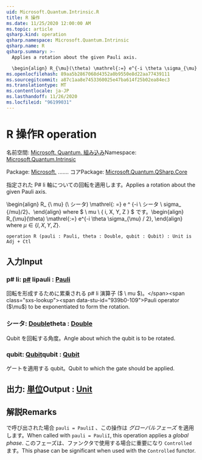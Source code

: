 ```yaml
---
uid: Microsoft.Quantum.Intrinsic.R
title: R 操作
ms.date: 11/25/2020 12:00:00 AM
ms.topic: article
qsharp.kind: operation
qsharp.namespace: Microsoft.Quantum.Intrinsic
qsharp.name: R
qsharp.summary: >-
  Applies a rotation about the given Pauli axis.

  \begin{align} R_{\mu}(\theta) \mathrel{:=} e^{-i \theta \sigma_{\mu} / 2}, \end{align} where $\mu \in \{I, X, Y, Z\}$.
ms.openlocfilehash: 89aa5b2867068d4352a0b9550e8d22aa77439111
ms.sourcegitcommit: a87c1aa8e7453360025e47ba614f25b02ea84ec3
ms.translationtype: MT
ms.contentlocale: ja-JP
ms.lasthandoff: 11/26/2020
ms.locfileid: "96199031"
---
```

# <a name="r-operation"></a><span data-ttu-id="939b0-102">R 操作</span><span class="sxs-lookup"><span data-stu-id="939b0-102">R operation</span></span>

<span data-ttu-id="939b0-103">名前空間: [Microsoft. Quantum. 組み込み](xref:Microsoft.Quantum.Intrinsic)</span><span class="sxs-lookup"><span data-stu-id="939b0-103">Namespace: [Microsoft.Quantum.Intrinsic](xref:Microsoft.Quantum.Intrinsic)</span></span>

<span data-ttu-id="939b0-104">Package: [Microsoft.](https://nuget.org/packages/Microsoft.Quantum.QSharp.Core) ....... コア</span><span class="sxs-lookup"><span data-stu-id="939b0-104">Package: [Microsoft.Quantum.QSharp.Core](https://nuget.org/packages/Microsoft.Quantum.QSharp.Core)</span></span>


<span data-ttu-id="939b0-105">指定された P# li 軸についての回転を適用します。</span><span class="sxs-lookup"><span data-stu-id="939b0-105">Applies a rotation about the given Pauli axis.</span></span>

<span data-ttu-id="939b0-106">\begin{align} R_ {\ mu} (\ シータ) \mathrel{: =} e ^ {-i \ シータ \ sigma_ {/mu}/2}、\end{align} where $ \ mu \ \{ i, X, Y, Z \} $ です。</span><span class="sxs-lookup"><span data-stu-id="939b0-106">\begin{align} R_{\mu}(\theta) \mathrel{:=} e^{-i \theta \sigma_{\mu} / 2}, \end{align} where $\mu \in \{I, X, Y, Z\}$.</span></span>

```qsharp
operation R (pauli : Pauli, theta : Double, qubit : Qubit) : Unit is Adj + Ctl
```


## <a name="input"></a><span data-ttu-id="939b0-107">入力</span><span class="sxs-lookup"><span data-stu-id="939b0-107">Input</span></span>

### <a name="pauli--pauli"></a><span data-ttu-id="939b0-108">p# li: [p#](xref:microsoft.quantum.lang-ref.pauli) li</span><span class="sxs-lookup"><span data-stu-id="939b0-108">pauli : [Pauli](xref:microsoft.quantum.lang-ref.pauli)</span></span>

<span data-ttu-id="939b0-109">回転を形成するために累乗される p# li 演算子 ($ \ mu $)。</span><span class="sxs-lookup"><span data-stu-id="939b0-109">Pauli operator ($\mu$) to be exponentiated to form the rotation.</span></span>


### <a name="theta--double"></a><span data-ttu-id="939b0-110">シータ: [Double](xref:microsoft.quantum.lang-ref.double)</span><span class="sxs-lookup"><span data-stu-id="939b0-110">theta : [Double](xref:microsoft.quantum.lang-ref.double)</span></span>

<span data-ttu-id="939b0-111">Qubit を回転する角度。</span><span class="sxs-lookup"><span data-stu-id="939b0-111">Angle about which the qubit is to be rotated.</span></span>


### <a name="qubit--qubit"></a><span data-ttu-id="939b0-112">qubit: [Qubit](xref:microsoft.quantum.lang-ref.qubit)</span><span class="sxs-lookup"><span data-stu-id="939b0-112">qubit : [Qubit](xref:microsoft.quantum.lang-ref.qubit)</span></span>

<span data-ttu-id="939b0-113">ゲートを適用する qubit。</span><span class="sxs-lookup"><span data-stu-id="939b0-113">Qubit to which the gate should be applied.</span></span>



## <a name="output--unit"></a><span data-ttu-id="939b0-114">出力: [単位](xref:microsoft.quantum.lang-ref.unit)</span><span class="sxs-lookup"><span data-stu-id="939b0-114">Output : [Unit](xref:microsoft.quantum.lang-ref.unit)</span></span>



## <a name="remarks"></a><span data-ttu-id="939b0-115">解説</span><span class="sxs-lookup"><span data-stu-id="939b0-115">Remarks</span></span>

<span data-ttu-id="939b0-116">で呼び出された場合 `pauli = PauliI` 、この操作は *グローバルフェーズ* を適用します。</span><span class="sxs-lookup"><span data-stu-id="939b0-116">When called with `pauli = PauliI`, this operation applies a *global phase*.</span></span> <span data-ttu-id="939b0-117">このフェーズは、ファンクタで使用する場合に重要になり `Controlled` ます。</span><span class="sxs-lookup"><span data-stu-id="939b0-117">This phase can be significant when used with the `Controlled` functor.</span></span>